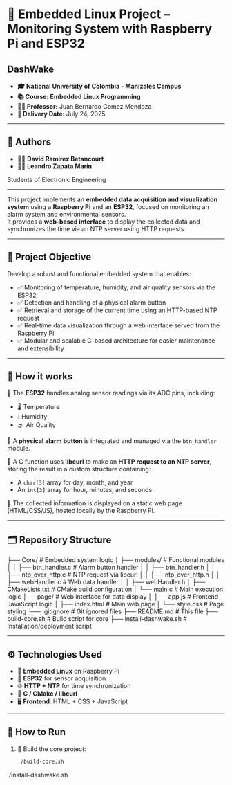 # 🚨 Embedded Linux Project – Monitoring System with Raspberry Pi and ESP32

## DashWake

- **🎓 National University of Colombia - Manizales Campus**
- **📚 Course: Embedded Linux Programming**
- **👨‍🏫 Professor:** Juan Bernardo Gomez Mendoza
- **📅 Delivery Date:** July 24, 2025
---

## 👥 Authors

- 👨‍💻 **David Ramirez Betancourt**
- 👨‍💻 **Leandro Zapata Marín**

Students of Electronic Engineering

---

This project implements an **embedded data acquisition and visualization system** using a **Raspberry Pi** and an **ESP32**, focused on monitoring an alarm system and environmental sensors.  
It provides a **web-based interface** to display the collected data and synchronizes the time via an NTP server using HTTP requests.

---

## 🎯 Project Objective

Develop a robust and functional embedded system that enables:

- ✅ Monitoring of temperature, humidity, and air quality sensors via the ESP32  
- ✅ Detection and handling of a physical alarm button  
- ✅ Retrieval and storage of the current time using an HTTP-based NTP request  
- ✅ Real-time data visualization through a web interface served from the Raspberry Pi  
- ✅ Modular and scalable C-based architecture for easier maintenance and extensibility

---

## 🧠 How it works

🔹 The **ESP32** handles analog sensor readings via its ADC pins, including:

- 🌡️ Temperature  
- 💧 Humidity  
- 🌫️ Air Quality  

🔹 A **physical alarm button** is integrated and managed via the `btn_handler` module.

🔹 A C function uses **libcurl** to make an **HTTP request to an NTP server**, storing the result in a custom structure containing:

- A `char[3]` array for day, month, and year  
- An `int[3]` array for hour, minutes, and seconds

🔹 The collected information is displayed on a static web page (HTML/CSS/JS), hosted locally by the Raspberry Pi.

---

## 🗂️ Repository Structure
├── Core/ # Embedded system logic
│ ├── modules/ # Functional modules
│ │ ├── btn_handler.c # Alarm button handler
│ │ ├── btn_handler.h
│ │ ├── ntp_over_http.c # NTP request via libcurl
│ │ ├── ntp_over_http.h
│ │ ├── webHandler.c # Web data handler
│ │ ├── webHandler.h
│ ├── CMakeLists.txt # CMake build configuration
│ └── main.c # Main execution logic
├── page/ # Web interface for data display
│ ├── app.js # Frontend JavaScript logic
│ ├── index.html # Main web page
│ └── style.css # Page styling
├── .gitignore # Git ignored files
├── README.md # This file
├── build-core.sh # Build script for core
├── install-dashwake.sh # Installation/deployment script

---

## ⚙️ Technologies Used

- 🐧 **Embedded Linux** on Raspberry Pi  
- 📡 **ESP32** for sensor acquisition  
- 🌐 **HTTP + NTP** for time synchronization  
- 🧰 **C / CMake / libcurl**  
- 🖥️ **Frontend**: HTML + CSS + JavaScript  

---

## 🚀 How to Run

1. 🔧 Build the core project:
   ```bash
   ./build-core.sh
./install-dashwake.sh


